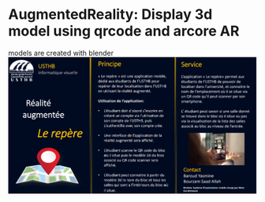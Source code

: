 # AugmentedReality: Display 3d model using qrcode and arcore AR
models are created with blender
<img src="./application_Repere_fiche.png" alt="usthb " title="usthb ">

